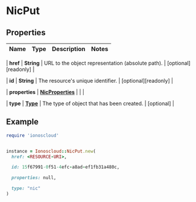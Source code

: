 # NicPut

## Properties

| Name | Type | Description | Notes |
| ---- | ---- | ----------- | ----- |

| **href** | **String** | URL to the object representation (absolute path). | [optional][readonly] |

| **id** | **String** | The resource&#39;s unique identifier. | [optional][readonly] |

| **properties** | [**NicProperties**](NicProperties.md) |  |  |

| **type** | [**Type**](Type.md) | The type of object that has been created. | [optional] |

## Example

```ruby
require 'ionoscloud'


instance = Ionoscloud::NicPut.new(
  href: <RESOURCE-URI>,

  id: 15f67991-0f51-4efc-a8ad-ef1fb31a480c,

  properties: null,

  type: "nic"
)
```

